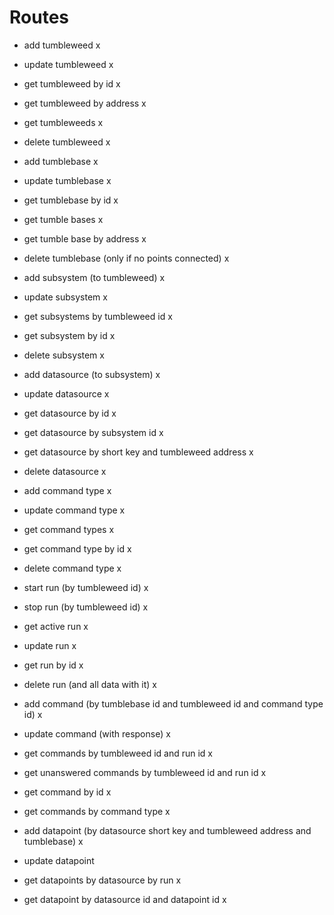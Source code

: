 # Routes

- add tumbleweed x
- update tumbleweed x
- get tumbleweed by id x
- get tumbleweed by address x
- get tumbleweeds x
- delete tumbleweed  x

- add tumblebase x
- update tumblebase x
- get tumblebase by id x
- get tumble bases x
- get tumble base by address x
- delete tumblebase (only if no points connected) x

- add subsystem (to tumbleweed) x
- update subsystem x
- get subsystems by tumbleweed id x
- get subsystem by id x
- delete subsystem x

- add datasource (to subsystem) x
- update datasource x
- get datasource by id x
- get datasource by subsystem id x
- get datasource by short key and tumbleweed address x
- delete datasource x

- add command type x
- update command type x
- get command types x
- get command type by id x
- delete command type x

- start run (by tumbleweed id) x
- stop run (by tumbleweed id) x
- get active run x
- update run x
- get run by id x
- delete run (and all data with it) x

- add command (by tumblebase id and tumbleweed id and command type id) x
- update command (with response) x
- get commands by tumbleweed id and run id x
- get unanswered commands by tumbleweed id and run id x
- get command by id x
- get commands by command type x

- add datapoint (by datasource short key and tumbleweed address and tumblebase) x
- update datapoint
- get datapoints by datasource by run x
- get datapoint by datasource id and datapoint id x